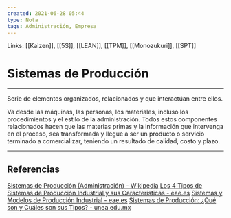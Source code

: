 ```yaml
---
created: 2021-06-28 05:44
type: Nota
tags: Administración, Empresa
---
```


Links: [[Kaizen]], [[5S]], [[LEAN]], [[TPM]], [[Monozukuri]], [[SPT]]

# Sistemas de Producción
---

Serie de elementos organizados, relacionados y que interactúan entre ellos.

Va desde las máquinas, las personas, los materiales, incluso los procedimientos y el estilo de la administración. Todos estos componentes relacionados hacen que las materias primas y la información que intervenga en el proceso, sea transformada y llegue a ser un producto o servicio terminado a comercializar, teniendo un resultado de calidad, costo y plazo.

---

## Referencias

[Sistemas de Producción (Administración) - Wikipedia](https://es.wikipedia.org/wiki/Sistemas_de_producci%C3%B3n_(administraci%C3%B3n))
[Los 4 Tipos de Sistemas de Producción Industrial y sus Características - eae.es](https://retos-operaciones-logistica.eae.es/tipos-de-sistemas-de-produccion-industrial-y-sus-caracteristicas/)
[Sistemas y Modelos de Producción Industrial - eae.es](https://retos-operaciones-logistica.eae.es/1595/)
[Sistemas de Producción: ¿Qué son y Cuáles son sus Tipos? - unea.edu.mx](https://www.unea.edu.mx/blog/index.php/sistemas-de-produccion/)